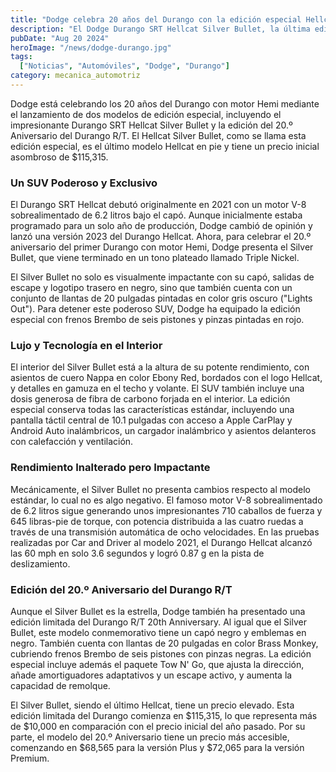```yaml
---
title: "Dodge celebra 20 años del Durango con la edición especial Hellcat Silver Bullet"
description: "El Dodge Durango SRT Hellcat Silver Bullet, la última edición especial con motor Hellcat, llega con un precio impresionante de $115,315 para conmemorar los 20 años del Durango con motor Hemi."
pubDate: "Aug 20 2024"
heroImage: "/news/dodge-durango.jpg"
tags:
  ["Noticias", "Automóviles", "Dodge", "Durango"]
category: mecanica_automotriz
---
```


Dodge está celebrando los 20 años del Durango con motor Hemi mediante el lanzamiento de dos modelos de edición especial, incluyendo el impresionante Durango SRT Hellcat Silver Bullet y la edición del 20.º Aniversario del Durango R/T. El Hellcat Silver Bullet, como se llama esta edición especial, es el último modelo Hellcat en pie y tiene un precio inicial asombroso de $115,315.

### Un SUV Poderoso y Exclusivo

El Durango SRT Hellcat debutó originalmente en 2021 con un motor V-8 sobrealimentado de 6.2 litros bajo el capó. Aunque inicialmente estaba programado para un solo año de producción, Dodge cambió de opinión y lanzó una versión 2023 del Durango Hellcat. Ahora, para celebrar el 20.º aniversario del primer Durango con motor Hemi, Dodge presenta el Silver Bullet, que viene terminado en un tono plateado llamado Triple Nickel.

El Silver Bullet no solo es visualmente impactante con su capó, salidas de escape y logotipo trasero en negro, sino que también cuenta con un conjunto de llantas de 20 pulgadas pintadas en color gris oscuro ("Lights Out"). Para detener este poderoso SUV, Dodge ha equipado la edición especial con frenos Brembo de seis pistones y pinzas pintadas en rojo.

### Lujo y Tecnología en el Interior

El interior del Silver Bullet está a la altura de su potente rendimiento, con asientos de cuero Nappa en color Ebony Red, bordados con el logo Hellcat, y detalles en gamuza en el techo y volante. El SUV también incluye una dosis generosa de fibra de carbono forjada en el interior. La edición especial conserva todas las características estándar, incluyendo una pantalla táctil central de 10.1 pulgadas con acceso a Apple CarPlay y Android Auto inalámbricos, un cargador inalámbrico y asientos delanteros con calefacción y ventilación.

### Rendimiento Inalterado pero Impactante

Mecánicamente, el Silver Bullet no presenta cambios respecto al modelo estándar, lo cual no es algo negativo. El famoso motor V-8 sobrealimentado de 6.2 litros sigue generando unos impresionantes 710 caballos de fuerza y 645 libras-pie de torque, con potencia distribuida a las cuatro ruedas a través de una transmisión automática de ocho velocidades. En las pruebas realizadas por Car and Driver al modelo 2021, el Durango Hellcat alcanzó las 60 mph en solo 3.6 segundos y logró 0.87 g en la pista de deslizamiento.

### Edición del 20.º Aniversario del Durango R/T

Aunque el Silver Bullet es la estrella, Dodge también ha presentado una edición limitada del Durango R/T 20th Anniversary. Al igual que el Silver Bullet, este modelo conmemorativo tiene un capó negro y emblemas en negro. También cuenta con llantas de 20 pulgadas en color Brass Monkey, cubriendo frenos Brembo de seis pistones con pinzas negras. La edición especial incluye además el paquete Tow N' Go, que ajusta la dirección, añade amortiguadores adaptativos y un escape activo, y aumenta la capacidad de remolque.

El Silver Bullet, siendo el último Hellcat, tiene un precio elevado. Esta edición limitada del Durango comienza en $115,315, lo que representa más de $10,000 en comparación con el precio inicial del año pasado. Por su parte, el modelo del 20.º Aniversario tiene un precio más accesible, comenzando en $68,565 para la versión Plus y $72,065 para la versión Premium.
